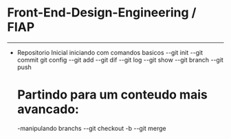 # Front-End-Design-Engineering / FIAP
---

- Repositorio Inicial
  iniciando com comandos basicos
  --git init
  --git commit
  git config
  --git add
  --git dif
  --git log
  --git show
  --git branch
  --git push

  # Partindo para um conteudo mais avancado:
  -manipulando branchs
  --git checkout -b
  --git merge

